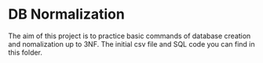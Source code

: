 # DB Normalization
 
The aim of this project is to practice basic commands of database creation and nomalization up to 3NF. The initial csv file and SQL code you can find in this folder.

